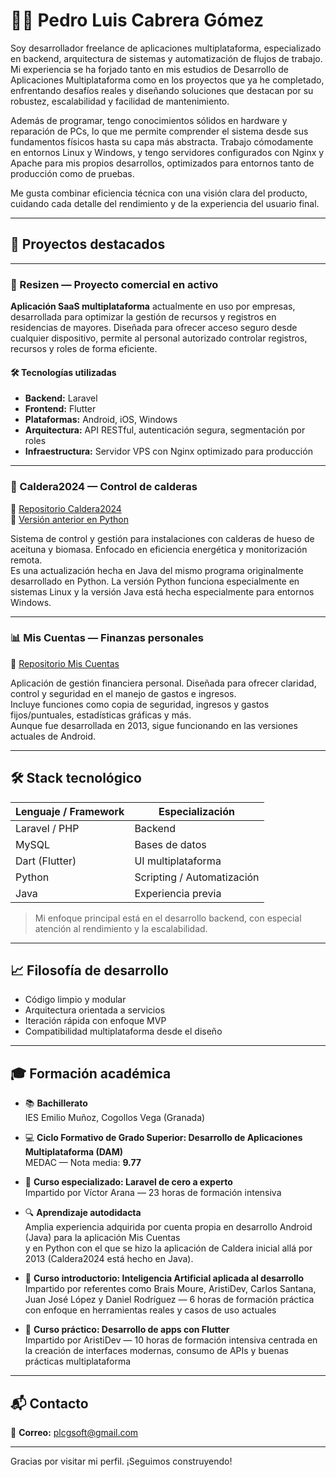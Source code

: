 # 👨‍💻 Pedro Luis Cabrera Gómez

Soy desarrollador freelance de aplicaciones multiplataforma, especializado en backend, arquitectura de sistemas y automatización de flujos de trabajo. Mi experiencia se ha forjado tanto en mis estudios de Desarrollo de Aplicaciones Multiplataforma como en los proyectos que ya he completado, enfrentando desafíos reales y diseñando soluciones que destacan por su robustez, escalabilidad y facilidad de mantenimiento.

Además de programar, tengo conocimientos sólidos en hardware y reparación de PCs, lo que me permite comprender el sistema desde sus fundamentos físicos hasta su capa más abstracta. Trabajo cómodamente en entornos Linux y Windows, y tengo servidores configurados con Nginx y Apache para mis propios desarrollos, optimizados para entornos tanto de producción como de pruebas.

Me gusta combinar eficiencia técnica con una visión clara del producto, cuidando cada detalle del rendimiento y de la experiencia del usuario final.

---

## 🚀 Proyectos destacados

---

### 🧠 Resizen — Proyecto comercial en activo

**Aplicación SaaS multiplataforma** actualmente en uso por empresas, desarrollada para optimizar la gestión de recursos y registros en residencias de mayores. Diseñada para ofrecer acceso seguro desde cualquier dispositivo, permite al personal autorizado controlar registros, recursos y roles de forma eficiente.

#### 🛠️ Tecnologías utilizadas

- **Backend:** Laravel  
- **Frontend:** Flutter  
- **Plataformas:** Android, iOS, Windows  
- **Arquitectura:** API RESTful, autenticación segura, segmentación por roles  
- **Infraestructura:** Servidor VPS con Nginx optimizado para producción

---

### 🔧 Caldera2024 — Control de calderas

📎 [Repositorio Caldera2024](https://github.com/Plcg85/Caldera2024)  
📎 [Versión anterior en Python](https://github.com/Plcg85/Caldera)

Sistema de control y gestión para instalaciones con calderas de hueso de aceituna y biomasa. Enfocado en eficiencia energética y monitorización remota.  
Es una actualización hecha en Java del mismo programa originalmente desarrollado en Python.
La versión Python funciona especialmente en sistemas Linux y la versión Java está hecha especialmente para entornos Windows.

---

### 📊 Mis Cuentas — Finanzas personales

📎 [Repositorio Mis Cuentas](https://github.com/Plcg85/MisCuentas)

Aplicación de gestión financiera personal. Diseñada para ofrecer claridad, control y seguridad en el manejo de gastos e ingresos.  
Incluye funciones como copia de seguridad, ingresos y gastos fijos/puntuales, estadísticas gráficas y más.  
Aunque fue desarrollada en 2013, sigue funcionando en las versiones actuales de Android.

---

## 🛠️ Stack tecnológico

| Lenguaje / Framework | Especialización           |
|----------------------|---------------------------|
| Laravel / PHP        | Backend                   |
| MySQL                | Bases de datos            |
| Dart (Flutter)       | UI multiplataforma        |
| Python               | Scripting / Automatización|
| Java                 | Experiencia previa        |

> Mi enfoque principal está en el desarrollo backend, con especial atención al rendimiento y la escalabilidad.

---

## 📈 Filosofía de desarrollo

- Código limpio y modular  
- Arquitectura orientada a servicios  
- Iteración rápida con enfoque MVP  
- Compatibilidad multiplataforma desde el diseño

---

## 🎓 Formación académica

- 📚 **Bachillerato**  
  IES Emilio Muñoz, Cogollos Vega (Granada)

- 💻 **Ciclo Formativo de Grado Superior: Desarrollo de Aplicaciones Multiplataforma (DAM)**  
  MEDAC — Nota media: **9.77**

- 🧠 **Curso especializado: Laravel de cero a experto**  
  Impartido por Víctor Arana — 23 horas de formación intensiva

- 🔍 **Aprendizaje autodidacta**  
  Amplia experiencia adquirida por cuenta propia en desarrollo Android (Java) para la aplicación Mis Cuentas  
  y en Python con el que se hizo la aplicación de Caldera inicial allá por 2013 (Caldera2024 está hecho en Java).

- 🤖 **Curso introductorio: Inteligencia Artificial aplicada al desarrollo**  
  Impartido por referentes como Brais Moure, AristiDev, Carlos Santana, Juan José López y Daniel Rodríguez — 6 horas de formación práctica con enfoque en herramientas reales y casos de uso actuales

- 📱 **Curso práctico: Desarrollo de apps con Flutter**  
  Impartido por AristiDev — 10 horas de formación intensiva centrada en la creación de interfaces modernas, consumo de APIs y buenas prácticas multiplataforma

---

## 📬 Contacto

📧 **Correo:** [plcgsoft@gmail.com](mailto:plcgsoft@gmail.com)

---

Gracias por visitar mi perfil. ¡Seguimos construyendo!
